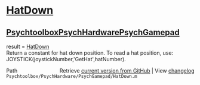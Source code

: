 # [HatDown](HatDown)
## [Psychtoolbox](Psychtoolbox)[PsychHardware](PsychHardware)[PsychGamepad](PsychGamepad)

result = [HatDown](HatDown)  
Return a constant for hat down position.  To read a hat position, use:  
JOYSTICK(joystickNumber,'GetHat',hatNumber).    




<div class="code_header" style="text-align:right;">
  <span style="float:left;">Path&nbsp;&nbsp;</span> <span class="counter">Retrieve <a href=
  "https://raw.github.com/Psychtoolbox-3/Psychtoolbox-3/beta/Psychtoolbox/PsychHardware/PsychGamepad/HatDown.m">current version from GitHub</a> | View <a href=
  "https://github.com/Psychtoolbox-3/Psychtoolbox-3/commits/beta/Psychtoolbox/PsychHardware/PsychGamepad/HatDown.m">changelog</a></span>
</div>
<div class="code">
  <code>Psychtoolbox/PsychHardware/PsychGamepad/HatDown.m</code>
</div>

